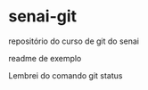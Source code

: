 # senai-git
repositório do curso de git do senai  

readme de exemplo 

Lembrei do comando git status